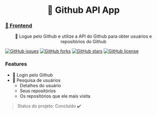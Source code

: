 <h1 align="center">
    🔗 Github API App</a>
</h1>
<h3>
    <a href="https://github.com/EdmilsonFerreiraF/githubapi-frontend">🔗 Frontend </a>
</h3>
<p align="center">🚀 Logue pelo Github e utilize a API do Github para obter usuários e repositórios do Github</p>

<a href="https://github.com/EdmilsonFerreiraF/githubapi/issues"><img alt="GitHub issues" src="https://img.shields.io/github/issues/EdmilsonFerreiraF/githubapi"></a>
<a href="https://github.com/EdmilsonFerreiraF/githubapi/network"><img alt="GitHub forks" src="https://img.shields.io/github/forks/EdmilsonFerreiraF/githubapi"></a>
<a href="https://github.com/EdmilsonFerreiraF/githubapi/stargazers"><img alt="GitHub stars" src="https://img.shields.io/github/stars/EdmilsonFerreiraF/githubapi"></a>
<a href="https://github.com/EdmilsonFerreiraF/githubapi"><img alt="GitHub license" src="https://img.shields.io/github/license/EdmilsonFerreiraF/githubapi"></a>

### Features
- :man: Login pelo Github
- :man: Pesquisa de usuários
    - Detalhes do usuário
    - Seus repositórios
    - Os repositórios que ele mais visita

> Status do projeto: Concluído :heavy_check_mark: